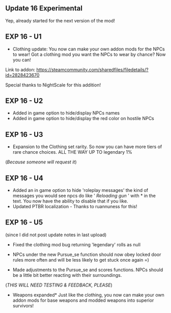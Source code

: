 Update 16 Experimental
-
Yep, already started for the next version of the mod!

EXP 16 - U1 
- 
* Clothing update: You now can make your own addon mods for the NPCs to wear! Got a clothing mod you want the NPCs to wear by chance? Now you can! 

Link to addon: https://steamcommunity.com/sharedfiles/filedetails/?id=2828423670


Special thanks to NightScale for this addition! 

EXP 16 - U2
-
* Added in game option to hide/display NPCs names
* Added in game option to hide/display the red color on hostile NPCs


EXP 16 - U3
-
* Expansion to the Clothing set rarity. So now you can have more tiers of rare chance choices.
ALL THE WAY UP TO legendary 1%

(*Because someone will request it*)


EXP 16 - U4
-
* Added an in game option to hide 'roleplay messages' the kind of messages you would see npcs do like ' *Reloading gun* ' with * in the text. You now have the ability to disable that if you like. 
* Updated PTBR localization - Thanks to ruannuness for this!


EXP 16 - U5
-
(since I did not post update notes in last upload)

* Fixed the clothing mod bug returning 'legendary' rolls as null

* NPCs under the new Pursue_se function should now obey locked door rules more often and will be less likely to get stuck once again =)

* Made adjustments to the Pursue_se and scores functions.
NPCs should be a little bit better reacting with their surroundings.

(*THIS WILL NEED TESTING & FEEDBACK, PLEASE*)

* Weapons expanded* Just like the clothing, you now can make your own addon mods for base weapons and modded weapons into superior survivors!
